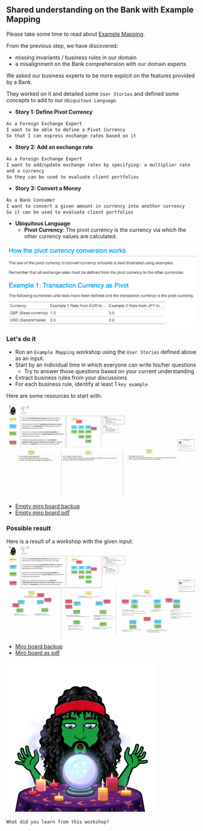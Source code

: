 ## Shared understanding on the Bank with Example Mapping
Please take some time to read about [Example Mapping](https://xtrem-tdd.netlify.app/Flavours/Practices/example-mapping).

From the previous step, we have discovered:
- missing invariants / business rules in our domain
- a misalignment on the Bank comprehension with our domain experts

We asked our business experts to be more explicit on the features provided by a Bank.

They worked on it and detailed some `User Stories` and defined some concepts to add to our `Ubiquitous Language`.

- **Story 1: Define Pivot Currency**
```text
As a Foreign Exchange Expert
I want to be able to define a Pivot Currency
So that I can express exchange rates based on it
```
- **Story 2: Add an exchange rate**
```text
As a Foreign Exchange Expert
I want to add/update exchange rates by specifying: a multiplier rate and a currency
So they can be used to evaluate client portfolios
```
- **Story 3: Convert a Money**
```text
As a Bank Consumer
I want to convert a given amount in currency into another currency
So it can be used to evaluate client portfolios
```
- **Ubiquitous Language**
  - **Pivot Currency**: The pivot currency is the currency via which the other currency values are calculated.

![Pivot explanations](../../docs/img/pivot-explanation.png)

### Let's do it
- Run an `Example Mapping` workshop using the `User Stories` defined above as an input.
- Start by an individual time in which everyone can write his/her questions
  - Try to answer those questions based on your current understanding
- Extract business rules from your discussions
- For each business rule, identify at least 1 `key example`

Here are some resources to start with:

![Example Mapping empty template](../../docs/files/example-mapping-template.jpg)

- [Empty miro board backup](../files/example-mapping-template.rtb)
- [Empty miro board pdf](../files/example-mapping-template.pdf)

### Possible result
Here is a result of a workshop with the given input:
![Example Mapping Result](../../docs/files/example-mapping-result.jpg)

- [Miro board backup](../files/example-mapping-result.rtb)
- [Miro board as pdf](../files/example-mapping-result.pdf)

![Example Mapping](../../docs/img/example-mapping.png)

`What did you learn from this workshop?`